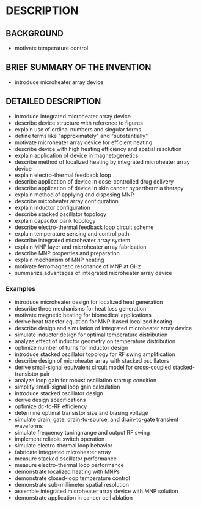 # DESCRIPTION

## BACKGROUND

- motivate temperature control

## BRIEF SUMMARY OF THE INVENTION

- introduce microheater array device

## DETAILED DESCRIPTION

- introduce integrated microheater array device
- describe device structure with reference to figures
- explain use of ordinal numbers and singular forms
- define terms like "approximately" and "substantially"
- motivate microheater array device for efficient heating
- describe device with high heating efficiency and spatial resolution
- explain application of device in magnetogenetics
- describe method of localized heating by integrated microheater array device
- explain electro-thermal feedback loop
- describe application of device in dose-controlled drug delivery
- describe application of device in skin cancer hyperthermia therapy
- explain method of applying and disposing MNP
- describe microheater array configuration
- explain inductor configuration
- describe stacked oscillator topology
- explain capacitor bank topology
- describe electro-thermal feedback loop circuit scheme
- explain temperature sensing and control path
- describe integrated microheater array system
- explain MNP layer and microheater array fabrication
- describe MNP properties and preparation
- explain mechanism of MNP heating
- motivate ferromagnetic resonance of MNP at GHz
- summarize advantages of integrated microheater array device

### Examples

- introduce microheater design for localized heat generation
- describe three mechanisms for heat loss generation
- motivate magnetic heating for biomedical applications
- derive heat transfer equation for MNP-based localized heating
- describe design and simulation of integrated microheater array device
- simulate inductor design for optimal temperature distribution
- analyze effect of inductor geometry on temperature distribution
- optimize number of turns for inductor design
- introduce stacked oscillator topology for RF swing amplification
- describe design of microheater array with stacked oscillators
- derive small-signal equivalent circuit model for cross-coupled stacked-transistor pair
- analyze loop gain for robust oscillation startup condition
- simplify small-signal loop gain calculation
- introduce stacked oscillator design
- derive design specifications
- optimize dc-to-RF efficiency
- determine optimal transistor size and biasing voltage
- simulate drain, gate, drain-to-source, and drain-to-gate transient waveforms
- simulate frequency tuning range and output RF swing
- implement reliable switch operation
- simulate electro-thermal loop behavior
- fabricate integrated microheater array
- measure stacked oscillator performance
- measure electro-thermal loop performance
- demonstrate localized heating with MNPs
- demonstrate closed-loop temperature control
- demonstrate sub-millimeter spatial resolution
- assemble integrated microheater array device with MNP solution
- demonstrate application in cancer cell ablation

